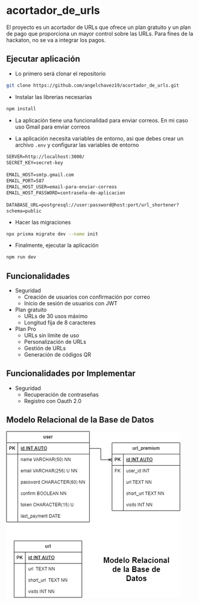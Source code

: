 # acortador_de_urls

El proyecto es un acortador de URLs que ofrece un plan gratuito y un plan de pago que proporciona un mayor control sobre las URLs. Para fines de la hackaton, no se va a integrar los pagos.

## Ejecutar aplicación

- Lo primero será clonar el repositorio

```bash
git clone https://github.com/angelchavez19/acortador_de_urls.git
```

- Instalar las librerias necesarias

```bash
npm install
```

- La aplicación tiene una funcionalidad para enviar correos. En mi caso uso Gmail para enviar correos

- La aplicación necesita variables de entorno, asi que debes crear un archivo `.env` y configurar las variables de entorno

```
SERVER=http://localhost:3000/
SECRET_KEY=secret-key

EMAIL_HOST=smtp.gmail.com
EMAIL_PORT=587
EMAIL_HOST_USER=email-para-enviar-correos
EMAIL_HOST_PASSWORD=contraseña-de-aplicacion

DATABASE_URL=postgresql://user:password@host:port/url_shortener?schema=public
```

- Hacer las migraciones

```bash
npx prisma migrate dev --name init
```

- Finalmente, ejecutar la aplicación

```bash
npm run dev
```

## Funcionalidades

- Seguridad
  - Creación de usuarios con confirmación por correo
  - Inicio de sesión de usuarios con JWT
- Plan gratuito
  - URLs de 30 usos máximo
  - Longitud fija de 8 caracteres
- Plan Pro
  - URLs sin límite de uso
  - Personalización de URLs
  - Gestión de URLs
  - Generación de códigos QR

## Funcionalidades por Implementar

- Seguridad
  - Recuperación de contraseñas
  - Registro con Oauth 2.0

## Modelo Relacional de la Base de Datos

![Modelo Relacional de la Base de Datos](./docs/acortador-urls-bd.png)
